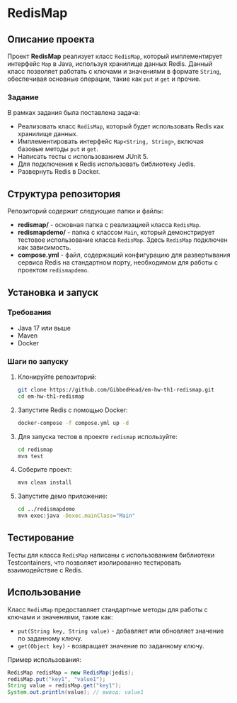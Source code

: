 # RedisMap

## Описание проекта

Проект **RedisMap** реализует класс `RedisMap`, который имплементирует интерфейс `Map` в Java, используя хранилище данных Redis. Данный класс позволяет работать с ключами и значениями в формате `String`, обеспечивая основные операции, такие как `put` и `get` и прочие.

### Задание

В рамках задания была поставлена задача:
- Реализовать класс `RedisMap`, который будет использовать Redis как хранилище данных.
- Имплементировать интерфейс `Map<String, String>`, включая базовые методы `put` и `get`.
- Написать тесты с использованием JUnit 5.
- Для подключения к Redis использовать библиотеку Jedis.
- Развернуть Redis в Docker.

## Структура репозитория

Репозиторий содержит следующие папки и файлы:

- **redismap/** - основная папка с реализацией класса `RedisMap`.
- **redismapdemo/** - папка с классом `Main`, который демонстрирует тестовое использование класса `RedisMap`. Здесь `RedisMap` подключен как зависимость.
- **compose.yml** - файл, содержащий конфигурацию для развертывания сервиса Redis на стандартном порту, необходимом для работы с проектом `redismapdemo`.

## Установка и запуск

### Требования

- Java 17 или выше
- Maven
- Docker

### Шаги по запуску

1. Клонируйте репозиторий:

   ```bash
   git clone https://github.com/GibbedHead/em-hw-th1-redismap.git
   cd em-hw-th1-redismap
   ```

2. Запустите Redis с помощью Docker:

   ```bash
   docker-compose -f compose.yml up -d
   ```
3. Для запуска тестов в проекте `redismap` используйте:

   ```bash
   cd redismap
   mvn test
   ```
   
4. Соберите проект:

   ```bash
   mvn clean install
   ```

5. Запустите демо приложение:

   ```bash
   cd ../redismapdemo
   mvn exec:java -Dexec.mainClass="Main"
   ```

## Тестирование

Тесты для класса `RedisMap` написаны с использованием библиотеки Testcontainers, что позволяет изолированно тестировать взаимодействие с Redis.

## Использование

Класс `RedisMap` предоставляет стандартные методы для работы с ключами и значениями, такие как:

- `put(String key, String value)` - добавляет или обновляет значение по заданному ключу.
- `get(Object key)` - возвращает значение по заданному ключу.

Пример использования:

```java
RedisMap redisMap = new RedisMap(jedis);
redisMap.put("key1", "value1");
String value = redisMap.get("key1");
System.out.println(value); // вывод: value1
```